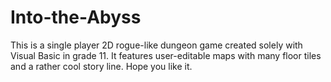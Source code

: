 # Into-the-Abyss
This is a single player 2D rogue-like dungeon game created solely with Visual Basic in grade 11. 
It features user-editable maps with many floor tiles and a rather cool story line.
Hope you like it.
